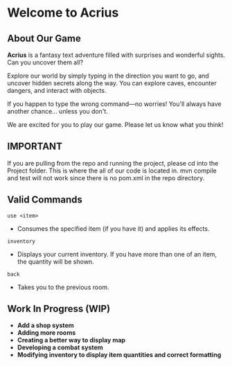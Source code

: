# Welcome to **Acrius**

## About Our Game
**Acrius** is a fantasy text adventure filled with surprises and wonderful sights. Can you uncover them all?

Explore our world by simply typing in the direction you want to go, and uncover hidden secrets along the way. You can explore caves, encounter dangers, and interact with objects.

If you happen to type the wrong command—no worries! You'll always have another chance... unless you don't.

We are excited for you to play our game. Please let us know what you think!

## IMPORTANT

If you are pulling from the repo and running the project, please cd into the Project folder. This is where the all of our code is located in. mvn compile and test will not work since there is no pom.xml in the repo directory.

## Valid Commands

`use <item>`
- Consumes the specified item (if you have it) and applies its effects.

`inventory`
- Displays your current inventory. If you have more than one of an item, the quantity will be shown.

`back`
- Takes you to the previous room.

## Work In Progress (WIP)

- **Add a shop system**
- **Adding more rooms**
- **Creating a better way to display map**
- **Developing a combat system**
- **Modifying inventory to display item quantities and correct formatting**